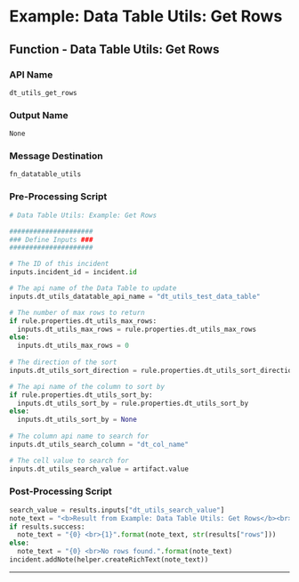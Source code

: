 <!--
    DO NOT MANUALLY EDIT THIS FILE
    THIS FILE IS AUTOMATICALLY GENERATED WITH resilient-circuits codegen
-->

# Example: Data Table Utils: Get Rows

## Function - Data Table Utils: Get Rows

### API Name
`dt_utils_get_rows`

### Output Name
`None`

### Message Destination
`fn_datatable_utils`

### Pre-Processing Script
```python
# Data Table Utils: Example: Get Rows

#####################
### Define Inputs ###
#####################

# The ID of this incident
inputs.incident_id = incident.id

# The api name of the Data Table to update
inputs.dt_utils_datatable_api_name = "dt_utils_test_data_table"

# The number of max rows to return
if rule.properties.dt_utils_max_rows:
  inputs.dt_utils_max_rows = rule.properties.dt_utils_max_rows
else:
  inputs.dt_utils_max_rows = 0
  
# The direction of the sort
inputs.dt_utils_sort_direction = rule.properties.dt_utils_sort_direction

# The api name of the column to sort by
if rule.properties.dt_utils_sort_by:
  inputs.dt_utils_sort_by = rule.properties.dt_utils_sort_by
else:
  inputs.dt_utils_sort_by = None
  
# The column api name to search for
inputs.dt_utils_search_column = "dt_col_name"

# The cell value to search for
inputs.dt_utils_search_value = artifact.value
```

### Post-Processing Script
```python
search_value = results.inputs["dt_utils_search_value"]
note_text = "<b>Result from Example: Data Table Utils: Get Rows</b><br> search value: {0}".format(search_value) 
if results.success:
  note_text = "{0} <br>{1}".format(note_text, str(results["rows"]))
else:
  note_text = "{0} <br>No rows found.".format(note_text)
incident.addNote(helper.createRichText(note_text))
```

---


